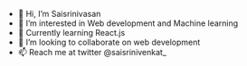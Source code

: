 - 👋 Hi, I’m Saisrinivasan
- 👀 I’m interested in Web development and Machine learning
- 🌱 Currently learning React.js
- 💞️ I’m looking to collaborate on web development
- 📫 Reach me at twitter @saisrinivenkat_
